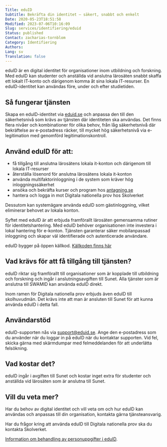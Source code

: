 ```yaml
---
Title: eduID
Subtitle: Bekräfta din identitet – säkert, snabbt och enkelt
Date: 2020-05-23T18:51:58
Modified: 2023-07-06T10:16:09
Slug: services/identifiering/eduid
Status: published
Contact: zacharias-tornblom
Category: Identifiering
Authors: 
Lang: sv
Translation: false
---
```


eduID är en digital identitet för organisationer inom utbildning och forskning. Med eduID kan studenter och anställda vid anslutna lärosäten snabbt skaffa ett lokalt IT-konto och därigenom komma åt sina lokala IT-resurser. En eduID-identitet kan användas före, under och efter studietiden.

## Så fungerar tjänsten

Skapa en eduID-identitet via [eduid.se](http://eduid.se/) och anpassa den till den säkerhetsnivå som krävs av tjänsten där identiteten ska användas. Det finns flera nivåer och kombinationer för olika behov, från låg säkerhetsnivå där bekräftelse av e-postadress räcker, till mycket hög säkerhetsnivå via e-legitimation med genomförd legitimationskontroll.

## Använd eduID för att:

* få tillgång till anslutna lärosätens lokala it-konton och därigenom till lokala IT-resurser
* återställa lösenord för anslutna lärosätens lokala it-konton
* använda multifaktorinloggning i de system som kräver hög inloggningssäkerhet
* ansöka och bekräfta kurser och program hos [antagning.se](http://antagning.se/)
* hantera och logga in mot Digitala nationella prov hos Skolverket

Dessutom kan systemägare använda eduID som gästinloggning, vilket eliminerar behovet av lokala konton.

Syftet med eduID är att erbjuda framförallt lärosäten gemensamma rutiner för identitetshantering. Med eduID behöver organisationen inte investera i lokal hantering för e-konton. Tjänsten garanterar säker mobilanpassad inloggning och skapar väl identifierade och autenticerade användare.

eduID bygger på öppen källkod. [Källkoden finns här](https://github.com/SUNET)

## Vad krävs för att få tillgång till tjänsten?

eduID riktar sig framförallt till organisationer som är kopplade till utbildning och forskning och ingår i anslutningsavgiften till Sunet. Alla tjänster som är anslutna till SWAMID kan använda eduID direkt.

Inom ramen för Digitala nationella prov erbjuds även eduID till skolhuvudmän. Det krävs inte att man är ansluten till Sunet för att kunna använda eduID i detta fall.

## Användarstöd

eduID-supporten nås via [support@eduid.se](mailto:support@eduid.se). Ange den e-postadress som du använder när du loggar in på eduID när du kontaktar supporten. Vid fel, skicka gärna med skärmdumpar med felmeddelanden för att underlätta felsökning.

## Vad kostar det?

eduID ingår i avgiften till Sunet och kostar inget extra för studenter och anställda vid lärosäten som är anslutna till Sunet.

## Vill du veta mer?

Har du behov av digital identitet och vill veta om och hur eduID kan användas och anpassas till din organisation, kontakta gärna tjänsteansvarig.

Har du frågor kring att använda eduID till Digitala nationella prov ska du kontakta Skolverket.

[Information om behandling av personuppgifter i eduID](/om-sunet/behandling-av-personuppgifter-i-eduid).

